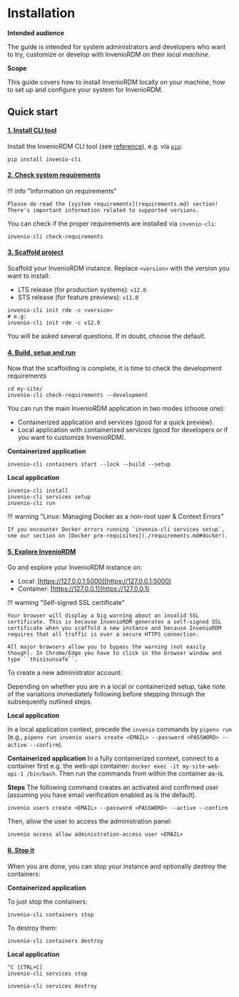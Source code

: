 # Installation

**Intended audience**

The guide is intended for system administrators and developers who want to try, customize or develop with InvenioRDM on their _local machine_.

**Scope**

This guide covers how to install InvenioRDM locally on your machine, how to set up and configure your system for InvenioRDM.

## Quick start

#### [1. Install CLI tool](cli.md)

Install the InvenioRDM CLI tool (see [reference](../reference/cli.md)), e.g. via [`pip`](https://pip.pypa.io/en/stable/):

```shell
pip install invenio-cli
```

#### [2. Check system requirements](requirements.md)

!!! info "Information on requirements"

    Please do read the [system requirements](requirements.md) section!
    There's important information related to supported versions.

You can check if the proper requirements are installed via `invenio-cli`:

```shell
invenio-cli check-requirements
```

#### [3. Scaffold project](scaffold.md)

Scaffold your InvenioRDM instance. Replace ``<version>`` with the version you want to install:

- LTS release (for production systems): ``v12.0``
- STS release (for feature previews): ``v11.0``

```shell
invenio-cli init rdm -c <version>
# e.g:
invenio-cli init rdm -c v12.0
```

You will be asked several questions. If in doubt, choose the default.


#### [4. Build, setup and run](build-setup-run.md)

Now that the scaffolding is complete, it is time to check the development requirements

```shell
cd my-site/
invenio-cli check-requirements --development
```


You can run the main InvenioRDM application in two modes (choose one):

- Containerized application and services (good for a quick preview).
- Local application with containerized services (good for developers or if you want to customize InvenioRDM).

**Containerized application**

```shell
invenio-cli containers start --lock --build --setup
```

**Local application**

```shell
invenio-cli install
invenio-cli services setup
invenio-cli run
```

!!! warning "Linux: Managing Docker as a non-root user & Context Errors"

    If you encounter Docker errors running `invenio-cli services setup`, see our section on [Docker pre-requisites](./requirements.md#docker).

#### [5. Explore InvenioRDM](run.md)

Go and explore your InvenioRDM instance on:

- Local: [https://127.0.0.1:5000](https://127.0.0.1:5000)
- Container: [https://127.0.0.1](https://127.0.0.1)

!!! warning "Self-signed SSL certificate"

    Your browser will display a big warning about an invalid SSL certificate. This is because InvenioRDM generates a self-signed SSL certificate when you scaffold a new instance and because InvenioRDM requires that all traffic is over a secure HTTPS connection.

    All major browsers allow you to bypass the warning (not easily though). In Chrome/Edge you have to click in the browser window and type ``thisisunsafe``.

To create a new administrator account:

Depending on whether you are in a local or containerized setup, take note of the variations immediately following before stepping through the subsequently outlined steps.

**Local application**

In a local application context, precede the `invenio` commands by `pipenv run` (e.g., `pipenv run invenio users create <EMAIL> --password <PASSWORD> --active --confirm`).

**Containerized application**
In a fully containerized context, connect to a container first e.g. the web-api container: `docker exec -it my-site-web-api-1 /bin/bash`. Then run the commands from within the container as-is.

**Steps**
The following command creates an activated and confirmed user (assuming you have email verification enabled as is the default).

```shell
invenio users create <EMAIL> --password <PASSWORD> --active --confirm
```

Then, allow the user to access the administration panel:

```shell
invenio access allow administration-access user <EMAIL>
```

#### [6. Stop it](destroy.md)

When you are done, you can stop your instance and optionally destroy the containers:

**Containerized application**

To just stop the containers:

```shell
invenio-cli containers stop
```

To destroy them:

```shell
invenio-cli containers destroy
```

**Local application**

```shell
^C [CTRL+C]
invenio-cli services stop
```

```shell
invenio-cli services destroy
```
